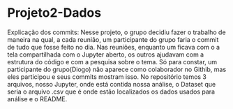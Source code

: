 # Projeto2-Dados

Explicação dos commits: Nesse projeto, o grupo decidiu fazer o trabalho de maneira na qual, a cada reunião, um participante do grupo faria o commit de tudo que fosse feito no dia.
Nas reuniões, enquanto um ficava com o a tela compartilhada com o Jupyter aberto, os outros ajudavam com a estrutura do código e com a pesquisa sobre o tema.
Só para constar, um participante do grupo(Diogo) não aparece como colaborador no Githib, mas eles participou e seus commits mostram isso. 
No repositório temos 3 arquivos, nosso Jupyter, onde está contida nossa análise, o Dataset que seria o arquivo .csv que é onde estão localizados os dados usados para análise e o README.
